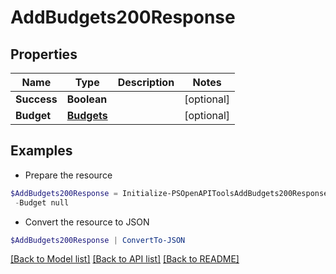 # AddBudgets200Response
## Properties

Name | Type | Description | Notes
------------ | ------------- | ------------- | -------------
**Success** | **Boolean** |  | [optional] 
**Budget** | [**Budgets**](Budgets.md) |  | [optional] 

## Examples

- Prepare the resource
```powershell
$AddBudgets200Response = Initialize-PSOpenAPIToolsAddBudgets200Response  -Success null `
 -Budget null
```

- Convert the resource to JSON
```powershell
$AddBudgets200Response | ConvertTo-JSON
```

[[Back to Model list]](../README.md#documentation-for-models) [[Back to API list]](../README.md#documentation-for-api-endpoints) [[Back to README]](../README.md)


